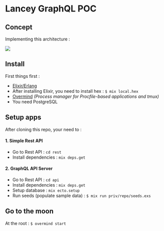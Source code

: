 # Lancey GraphQL POC

## Concept

Implementing this architecture :

![](http://share.e-lam.net/afafe0c7b6b3/archi.png)

## Install

First things first :

- [Elixir/Erlang](https://elixir-lang.org/install.html)
- After installing Elixir, you need to install hex : `$ mix local.hex`
- [Overmind](https://github.com/DarthSim/overmind) _(Process manager for Procfile-based applications and tmux)_
- You need PostgreSQL

## Setup apps

After cloning this repo, your need to :

#### 1. Simple Rest API

- Go to Rest API : `cd rest`
- Install dependencies : `mix deps.get`

#### 2. GraphQL API Server

- Go to Rest API : `cd api`
- Install dependencies : `mix deps.get`
- Setup database : `mix ecto.setup`
- Run seeds (populate sample data) : `$ mix run priv/repo/seeds.exs`

## Go to the moon

At the root : `$ overmind start`

